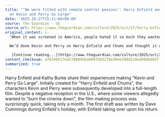 ```yaml
---
title: "‘We were fitted with remote control penises’: Harry Enfield and Kathy Burke
  on Kevin and Perry Go Large"
date: '2025-10-27T15:11:06+00:00'
source: The Guardian - US
source_url: https://www.theguardian.com/culture/2025/oct/27/harry-enfield-kathy-burke-kevin-and-perry-go-large
original_content: |-
  ‘When it was screened in America, people hated it so much they wanted to burn the cinema down’

  We’d done Kevin and Perry on Harry Enfield and Chums and thought it would be fun to make a Wayne’s World-y thing while we still had the impetus of the TV programme. I went on holiday and Dave Cummings, who’d written for Harry Enfield and Chums, did the first draft. I came back and took over. A month later, it was all happening. It was really quick.

   [Continue reading...](https://www.theguardian.com/culture/2025/oct/27/harry-enfield-kathy-burke-kevin-and-perry-go-large)
content_checksum: a76240517ed1f888456a909fb83278e304e190d2c8e269bb6b5ff3e6ff57b34e
summarized: true
---
```


Harry Enfield and Kathy Burke share their experiences making "Kevin and Perry Go Large". Initially created for "Harry Enfield and Chums", the characters Kevin and Perry were subsequently developed into a full-length film. Despite a negative reception in the U.S., where some viewers allegedly wanted to "burn the cinema down", the film-making process was surprisingly quick, taking only a month. The first draft was written by Dave Cummings during Enfield's holiday, with Enfield taking over upon his return.